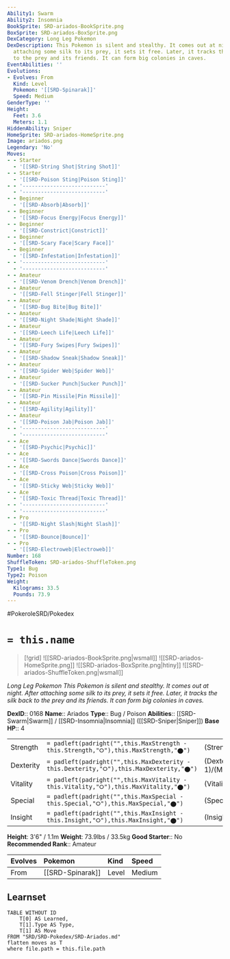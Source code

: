 ```yaml
---
Ability1: Swarm
Ability2: Insomnia
BookSprite: SRD-ariados-BookSprite.png
BoxSprite: SRD-ariados-BoxSprite.png
DexCategory: Long Leg Pokemon
DexDescription: This Pokemon is silent and stealthy. It comes out at night. After
  attaching some silk to its prey, it sets it free. Later, it tracks the silk back
  to the prey and its friends. It can form big colonies in caves.
EventAbilities: ''
Evolutions:
- Evolves: From
  Kind: Level
  Pokemon: '[[SRD-Spinarak]]'
  Speed: Medium
GenderType: ''
Height:
  Feet: 3.6
  Meters: 1.1
HiddenAbility: Sniper
HomeSprite: SRD-ariados-HomeSprite.png
Image: ariados.png
Legendary: 'No'
Moves:
- - Starter
  - '[[SRD-String Shot|String Shot]]'
- - Starter
  - '[[SRD-Poison Sting|Poison Sting]]'
- - '---------------------------'
  - '---------------------------'
- - Beginner
  - '[[SRD-Absorb|Absorb]]'
- - Beginner
  - '[[SRD-Focus Energy|Focus Energy]]'
- - Beginner
  - '[[SRD-Constrict|Constrict]]'
- - Beginner
  - '[[SRD-Scary Face|Scary Face]]'
- - Beginner
  - '[[SRD-Infestation|Infestation]]'
- - '---------------------------'
  - '---------------------------'
- - Amateur
  - '[[SRD-Venom Drench|Venom Drench]]'
- - Amateur
  - '[[SRD-Fell Stinger|Fell Stinger]]'
- - Amateur
  - '[[SRD-Bug Bite|Bug Bite]]'
- - Amateur
  - '[[SRD-Night Shade|Night Shade]]'
- - Amateur
  - '[[SRD-Leech Life|Leech Life]]'
- - Amateur
  - '[[SRD-Fury Swipes|Fury Swipes]]'
- - Amateur
  - '[[SRD-Shadow Sneak|Shadow Sneak]]'
- - Amateur
  - '[[SRD-Spider Web|Spider Web]]'
- - Amateur
  - '[[SRD-Sucker Punch|Sucker Punch]]'
- - Amateur
  - '[[SRD-Pin Missile|Pin Missile]]'
- - Amateur
  - '[[SRD-Agility|Agility]]'
- - Amateur
  - '[[SRD-Poison Jab|Poison Jab]]'
- - '---------------------------'
  - '---------------------------'
- - Ace
  - '[[SRD-Psychic|Psychic]]'
- - Ace
  - '[[SRD-Swords Dance|Swords Dance]]'
- - Ace
  - '[[SRD-Cross Poison|Cross Poison]]'
- - Ace
  - '[[SRD-Sticky Web|Sticky Web]]'
- - Ace
  - '[[SRD-Toxic Thread|Toxic Thread]]'
- - '---------------------------'
  - '---------------------------'
- - Pro
  - '[[SRD-Night Slash|Night Slash]]'
- - Pro
  - '[[SRD-Bounce|Bounce]]'
- - Pro
  - '[[SRD-Electroweb|Electroweb]]'
Number: 168
ShuffleToken: SRD-ariados-ShuffleToken.png
Type1: Bug
Type2: Poison
Weight:
  Kilograms: 33.5
  Pounds: 73.9
---
```


#PokeroleSRD/Pokedex

# `= this.name`

> [!grid]
> ![[SRD-ariados-BookSprite.png|wsmall]]
> ![[SRD-ariados-HomeSprite.png]]
> ![[SRD-ariados-BoxSprite.png|htiny]]
> ![[SRD-ariados-ShuffleToken.png|wsmall]]


*Long Leg Pokemon*
*This Pokemon is silent and stealthy. It comes out at night. After attaching some silk to its prey, it sets it free. Later, it tracks the silk back to the prey and its friends. It can form big colonies in caves.*

**DexID**:: 0168
**Name**:: Ariados
**Type**:: Bug / Poison
**Abilities**:: [[SRD-Swarm|Swarm]] / [[SRD-Insomnia|Insomnia]] ([[SRD-Sniper|Sniper]])
**Base HP**:: 4

|           |                                                                                        |                                          |
| --------- | -------------------------------------------------------------------------------------- | ---------------------------------------- |
| Strength  | `= padleft(padright("",this.MaxStrength - this.Strength,"⭘"),this.MaxStrength,"⬤")`    | (Strength::2)/(MaxStrength::5)   |
| Dexterity | `= padleft(padright("",this.MaxDexterity - this.Dexterity,"⭘"),this.MaxDexterity,"⬤")` | (Dexterity:: 1)/(MaxDexterity::3) |
| Vitality  | `= padleft(padright("",this.MaxVitality - this.Vitality,"⭘"),this.MaxVitality,"⬤")`    | (Vitality::2)/(MaxVitality::5)   |
| Special   | `= padleft(padright("",this.MaxSpecial - this.Special,"⭘"),this.MaxSpecial,"⬤")`       | (Special::2)/(MaxSpecial::4)     |
| Insight   | `= padleft(padright("",this.MaxInsight - this.Insight,"⭘"),this.MaxInsight,"⬤")`       | (Insight::2)/(MaxInsight::5)     |

**Height**: 3'6" / 1.1m
**Weight**: 73.9lbs / 33.5kg
**Good Starter**:: No
**Recommended Rank**:: Amateur

| Evolves   | Pokemon          | Kind   | Speed   |
|:----------|:-----------------|:-------|:--------|
| From      | [[SRD-Spinarak]] | Level  | Medium  |

## Learnset

```dataview
TABLE WITHOUT ID
    T[0] AS Learned,
    T[1].Type AS Type,
    T[1] AS Move
FROM "SRD/SRD-Pokedex/SRD-Ariados.md"
flatten moves as T
where file.path = this.file.path
```
